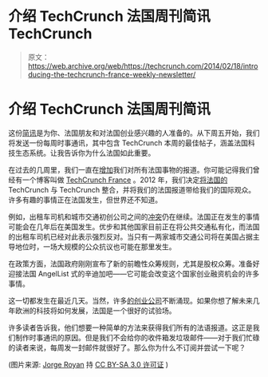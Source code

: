 # 介绍 TechCrunch 法国周刊简讯 TechCrunch

> 原文：<https://web.archive.org/web/https://techcrunch.com/2014/02/18/introducing-the-techcrunch-france-weekly-newsletter/>

# 介绍 TechCrunch 法国周刊简讯

这份[简讯](https://web.archive.org/web/20221209230442/http://eepurl.com/OCzlH)是为你、法国朋友和对法国创业感兴趣的人准备的。从下周五开始，我们将发送一份每周时事通讯，其中包含 TechCrunch 本周的最佳帖子，涵盖法国科技生态系统。让我告诉你为什么法国如此重要。

在过去的几周里，我们一直在[增加](https://web.archive.org/web/20221209230442/https://beta.techcrunch.com/2014/01/29/welcome-to-the-french-tech-ecosystem/)我们对所有法国事物的报道。你可能记得我们曾经有一个博客叫做 [TechCrunch France](https://web.archive.org/web/20221209230442/https://twitter.com/TCFR) 。2012 年，我们决定[将法国的](https://web.archive.org/web/20221209230442/https://beta.techcrunch.com/2012/10/31/techcrunch-france-integrates-with-techcrunch-com/) TechCrunch 与 TechCrunch 整合，并将我们的法国报道带给我们的国际观众。许多有趣的事情正在法国发生，但世界还不知道。

例如，出租车司机和城市交通初创公司之间的[冲突](https://web.archive.org/web/20221209230442/https://beta.techcrunch.com/2014/02/14/uber-chauffeur-prive-and-others-cant-recruit-new-drivers-in-france-for-the-next-two-months/)仍在继续。法国正在发生的事情可能会在几年后在美国发生。优步和其他国家目前正在将公共交通私有化，而法国的出租车司机已经对此表示强烈反对。当只有一两家城市交通公司将在美国占据主导地位时，一场大规模的公众抗议也可能在那里发生。

在政策方面，法国政府刚刚宣布了新的前瞻性众筹规则，尤其是股权众筹。准备好迎接法国 AngelList 式的辛迪加吧——它可能会改变这个国家创业融资机会的许多事情。

这一切都发生在最近几天。当然，许多[的创业公司](https://web.archive.org/web/20221209230442/https://beta.techcrunch.com/2014/01/16/from-a-failing-product-to-a-successful-video-sharing-app-mindie-raises-1-2-million/)不断涌现。如果你想了解未来几年欧洲的科技将如何发展，法国是一个很好的试验场。

许多读者告诉我，他们想要一种简单的方法来获得我们所有的法语报道。这正是我们制作时事通讯的原因。但是我们不会给你的收件箱发垃圾邮件——对于我们忙碌的读者来说，每周发一封邮件就很好了。那么你为什么不订阅并尝试一下呢？

(图片来源: [Jorge Royan](https://web.archive.org/web/20221209230442/https://commons.wikimedia.org/wiki/File:Paris_-_Rive_Gauche,_Boulevard_St_Germain_-_2063.jpg) 持 [CC BY-SA 3.0 许可证](https://web.archive.org/web/20221209230442/https://creativecommons.org/licenses/by-sa/3.0/deed.en) )